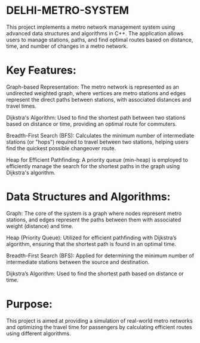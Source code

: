# DELHI-METRO-SYSTEM
This project implements a metro network management system using advanced data structures and algorithms in C++. The application allows users to manage stations, paths, and find optimal routes based on distance, time, and number of changes in a metro network.

# Key Features:

Graph-based Representation: 
The metro network is represented as an undirected weighted graph, where vertices are metro stations and edges represent the direct paths between stations, with associated distances and travel times.


Dijkstra's Algorithm:
Used to find the shortest path between two stations based on distance or time, providing an optimal route for commuters.


Breadth-First Search (BFS):
Calculates the minimum number of intermediate stations (or "hops") required to travel between two stations, helping users find the quickest possible changeover route.


Heap for Efficient Pathfinding: 
A priority queue (min-heap) is employed to efficiently manage the search for the shortest paths in the graph using Dijkstra's algorithm.


# Data Structures and Algorithms:
Graph: 
The core of the system is a graph where nodes represent metro stations, and edges represent the paths between them with associated weight (distance) and time.

Heap (Priority Queue): 
Utilized for efficient pathfinding with Dijkstra’s algorithm, ensuring that the shortest path is found in an optimal time.

Breadth-First Search (BFS): 
Applied for determining the minimum number of intermediate stations between the source and destination.

Dijkstra’s Algorithm: 
Used to find the shortest path based on distance or time.
# Purpose:
This project is aimed at providing a simulation of real-world metro networks and optimizing the travel time for passengers by calculating efficient routes using different algorithms.
